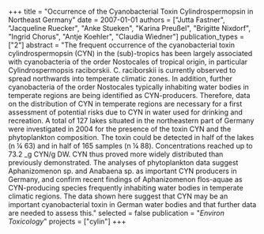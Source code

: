 +++
title = "Occurrence of the Cyanobacterial Toxin Cylindrospermopsin in Northeast Germany"
date = 2007-01-01
authors = ["Jutta Fastner", "Jacqueline Ruecker", "Anke Stueken", "Karina Preußel", "Brigitte Nixdorf", "Ingrid Chorus", "Antje Koehler", "Claudia Wiedner"]
publication_types = ["2"]
abstract = "The frequent occurrence of the cyanobacterial toxin cylindrospermopsin (CYN) in the (sub)-tropics has been largely associated with cyanobacteria of the order Nostocales of tropical origin, in particular Cylindrospermopsis raciborskii. C. raciborskii is currently observed to spread northwards into temperate climatic zones. In addition, further cyanobacteria of the order Nostocales typically inhabiting water bodies in temperate regions are being identified as CYN-producers. Therefore, data on the distribution of CYN in temperate regions are necessary for a first assessment of potential risks due to CYN in water used for drinking and recreation. A total of 127 lakes situated in the northeastern part of Germany were investigated in 2004 for the presence of the toxin CYN and the phytoplankton composition. The toxin could be detected in half of the lakes (n ¼ 63) and in half of 165 samples (n ¼ 88). Concentrations reached up to 73.2 _g CYN/g DW. CYN thus proved more widely distributed than previously demonstrated. The analyses of phytoplankton data suggest Aphanizomenon sp. and Anabaena sp. as important CYN producers in Germany, and confirm recent findings of Aphanizomenon flos-aquae as CYN-producing species frequently inhabiting water bodies in temperate climatic regions. The data shown here suggest that CYN may be an important cyanobacterial toxin in German water bodies and that further data are needed to assess this."
selected = false
publication = "*Environ Toxicology*"
projects = ["cylin"]
+++

